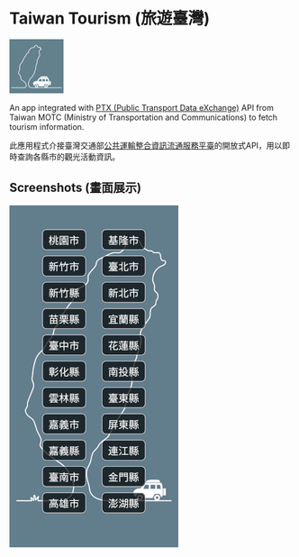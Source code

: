 # Taiwan Tourism (旅遊臺灣)

![logo](.\android\app\src\main\res\mipmap-xhdpi\ic_launcher.png)

An app integrated with [PTX (Public Transport Data eXchange)](https://ptx.transportdata.tw/PTX/) API from Taiwan MOTC (Ministry of Transportation and Communications) to fetch tourism information.

此應用程式介接臺灣交通部[公共運輸整合資訊流通服務平臺](https://ptx.transportdata.tw/PTX/)的開放式API，用以即時查詢各縣市的觀光活動資訊。

## Screenshots (畫面展示)
![](.\screenshots.gif)